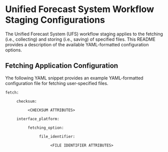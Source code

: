 # Unified Forecast System Workflow Staging Configurations

The Unified Forecast System (UFS) workflow staging applies to the
fetching (i.e., collecting) and storing (i.e., saving) of specified
files. This README provides a description of the available
YAML-formatted configuration options.

## Fetching Application Configuration

Yhe following YAML snippet provides an example YAML-formatted
configuration file for fetching user-specified files.

~~~
fetch:

     checksum:

          <CHECKSUM ATTRIBUTES>

     interface_platform:

          fetching_option:

               file_identifier:

                    <FILE IDENTIFIER ATTRIBUTES>
~~~
